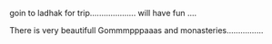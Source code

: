 goin to ladhak for trip.................... will have fun ....


There is very beautifull Gommmpppaaas and monasteries................
